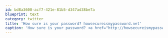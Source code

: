 ```yaml
---
id: bd8a3600-acf7-421e-81b5-d347ad38be7a
blueprint: text
category: twitter
title: 'How sure is your password? howsecureismypassword.net'
caption: 'How sure is your password? <a href="http://howsecureismypassword.net/" title="http://howsecureismypassword.net/" class="link link_untco">howsecureismypassword.net</a>'
---
```

